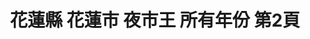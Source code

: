 ---
title: "花蓮縣 花蓮市 夜市王 所有年份 第2頁"
description: "花蓮縣 花蓮市 夜市王 所有年份 獲獎餐廳 第2頁"
keywords:
  - 美食競賽
  - 台灣美食
  - 美食精選
datePublished: "2025-06-30"
dateModified: "2025-07-03"
city: "花蓮縣"
district: "花蓮市"
award: "夜市王"
year: "所有年份"
page: 2
count: 10

restaurants:
  - name: "強蛋餅(E79)"
    city: "花蓮縣"
    district: "花蓮市"
    address: "花蓮縣花蓮市明義街E79"
    phone: "0922288775"
    geo: "23.97085864409738, 121.61065466838497"
    link: "花蓮縣/花蓮市/強蛋餅_E79_"
    google_map: "https://maps.app.goo.gl/imv7R7SK6SbX8nix5"
    footinder: "https://footinder.com.tw/%E8%8A%B1%E8%93%AE%E7%B8%A3%E8%8A%B1%E8%93%AE%E5%B8%82/121700/"
    award:
    - name: "夜市王"
      year: "2024"
---